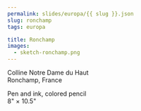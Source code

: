 ```yaml
---
permalink: slides/europa/{{ slug }}.json
slug: ronchamp
tags: europa

title: Ronchamp
images:
  - sketch-ronchamp.png
---
```

Colline Notre Dame du Haut  
Ronchamp, France

Pen and ink, colored pencil  
8" × 10.5"